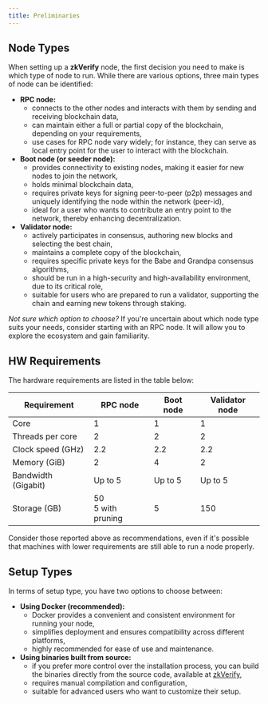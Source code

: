 ```yaml
---
title: Preliminaries
---
```


## Node Types

When setting up a **zkVerify** node, the first decision you need to make is which type of node to run. While there are various options, three main types of node can be identified:

- **RPC node:**
  - connects to the other nodes and interacts with them by sending and receiving blockchain data,
  - can maintain either a full or partial copy of the blockchain, depending on your requirements,
  - use cases for RPC node vary widely; for instance, they can serve as local entry point for the user to interact with the blockchain.
- **Boot node (or seeder node):**
  - provides connectivity to existing nodes, making it easier for new nodes to join the network,
  - holds minimal blockchain data,
  - requires private keys for signing peer-to-peer (p2p) messages and uniquely identifying the node within the network (peer-id),
  - ideal for a user who wants to contribute an entry point to the network, thereby enhancing decentralization.
- **Validator node:**
  - actively participates in consensus, authoring new blocks and selecting the best chain,
  - maintains a complete copy of the blockchain,
  - requires specific private keys for the Babe and Grandpa consensus algorithms,
  - should be run in a high-security and high-availability environment, due to its critical role,
  - suitable for users who are prepared to run a validator, supporting the chain and earning new tokens through staking.

*Not sure which option to choose?* If you're uncertain about which node type suits your needs, consider starting with an RPC node. It will allow you to explore the ecosystem and gain familiarity.

## HW Requirements

The hardware requirements are listed in the table below:

| Requirement        | RPC node           | Boot node          | Validator node     |
| ------------------ | ------------------ | ------------------ | ------------------ |
| Core               | 1                  | 1                  | 1                  |
| Threads per core   | 2                  | 2                  | 2                  |
| Clock speed (GHz)  | 2.2                | 2.2                | 2.2                |
| Memory (GiB)       | 2                  | 4                  | 2                  |
| Bandwidth (Gigabit)| Up to 5            | Up to 5            | Up to 5            |
| Storage (GB)       | 50<br/>5 with pruning| 5                | 150                |

Consider those reported above as recommendations, even if it's possible that machines with lower requirements are still able to run a node properly.

## Setup Types

In terms of setup type, you have two options to choose between:

- **Using Docker (recommended):**
  - Docker provides a convenient and consistent environment for running your node,
  - simplifies deployment and ensures compatibility across different platforms,
  - highly recommended for ease of use and maintenance.
- **Using binaries built from source:**
  - if you prefer more control over the installation process, you can build the binaries directly from the source code, available at [zkVerify](https://github.com/HorizenLabs/zkVerify),
  - requires manual compilation and configuration,
  - suitable for advanced users who want to customize their setup.
